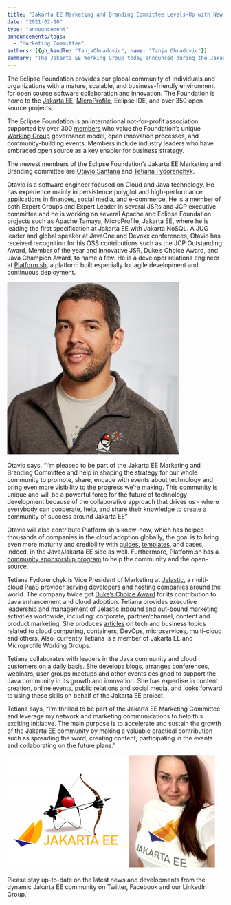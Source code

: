 ```yaml
---
title: "Jakarta EE Marketing and Branding Committee Levels-Up with New Members"
date: "2021-02-10"
type: "announcement"
announcements/tags:
  - "Marketing Committee"
authors: [{gh_handle: "TanjaObradovic", name: "Tanja Obradovic"}]
summary: "The Jakarta EE Working Group today announced during the JakartaOne Livestream virtual conference the release of the Jakarta EE 8 Full Platform and Web Profile specifications and related Technology Compatibility Kits (TCKs). This release provides a new baseline for the evolution and innovation of enterprise Java technologies under an open, vendor-neutral, community-driven process."
---
```



The Eclipse Foundation provides our global community of individuals and organizations with a mature, scalable, and business-friendly environment for open source software collaboration and innovation. The Foundation is home to the [Jakarta EE](https://jakarta.ee/), [MicroProfile](https://microprofile.io/), Eclipse IDE, and over 350 open source projects.

The Eclipse Foundation is an international not-for-profit association supported by over 300 [members](https://www.eclipse.org/membership) who value the Foundation’s unique [Working Group](https://www.eclipse.org/org/workinggroups/) governance model, open innovation processes, and community-building events. Members include industry leaders who have embraced open source as a key enabler for business strategy.

The newest members of the Eclipse Foundation’s Jakarta EE Marketing and Branding committee are [Otavio Santana](https://twitter.com/otaviojava) and [Tetiana Fydorenchyk](https://twitter.com/tetiana_ftv). 

Otavio is a software engineer focused on Cloud and Java technology. He has experience mainly in persistence polyglot and high-performance applications in finances, social media, and e-commerce. He is a member of both Expert Groups and Expert Leader in several JSRs and JCP executive committee and he is working on several Apache and Eclipse Foundation projects such as Apache Tamaya, MicroProfile, Jakarta EE, where he is leading the first specification at Jakarta EE with Jakarta NoSQL. A JUG leader and global speaker at JavaOne and Devoxx conferences, Otavio has received recognition for his OSS contributions such as the JCP Outstanding Award, Member of the year and innovative JSR, Duke’s Choice Award, and Java Champion Award, to name a few. He is a developer relations engineer at [Platform.sh](https://platform.sh/), a platform built especially for agile development and continuous deployment. 


![](otavio.png)


Otavio says, “I’m pleased to be part of the Jakarta EE Marketing and Branding Committee and help in shaping the strategy for our whole community to promote, share, engage with events about technology and bring even more visibility to the progress we’re making. This community is unique and will be a powerful force for the future of technology development because of the collaborative approach that drives us - where everybody can cooperate, help, and share their knowledge to create a community of success around Jakarta EE”

Otavio will also contribute Platform.sh's know-how, which has helped thousands of companies in the cloud adoption globally, the goal is to bring even more maturity and credibility with [guides](https://docs.platform.sh/guides.html), [templates](https://docs.platform.sh/development/templates.html#java), and cases, indeed, in the Java/Jakarta EE side as well. Furthermore, Platform.sh has a [community sponsorship program](https://docs.google.com/document/d/1yXrjk4obCOaRThqUiL0h3llOldOHbGVXAyYYHEFjcko/edit#heading=h.fgys9p2kbv6) to help the community and the open-source.

Tetiana Fydorenchyk is Vice President of Marketing at [Jelastic](https://jelastic.com/), a multi-cloud PaaS provider serving developers and hosting companies around the world. The company twice got [Duke’s Choice Award](https://jelastic.com/blog/duke-choice-award-2018-winner/) for its contribution to Java enhancement and cloud adoption. Tetiana provides executive leadership and management of Jelastic inbound and out-bound marketing activities worldwide, including: corporate, partner/channel, content and product marketing. She produces [articles](https://jelastic.com/blog/) on tech and business topics related to cloud computing, containers, DevOps, microservices, multi-cloud and others. Also, currently Tetiana is a member of Jakarta EE and Microprofile Working Groups.

Tetiana collaborates with leaders in the Java community and cloud customers on a daily basis. She develops blogs, arranges conferences, webinars, user groups meetups and other events designed to support the Java community in its growth and innovation. She has expertise in content creation, online events, public relations and social media, and looks forward to using these skills on behalf of the Jakarta EE project.

Tetiana says, “I’m thrilled to be part of the Jakarta EE Marketing Committee and leverage my network and marketing communications to help this exciting initiative. The main purpose is to accelerate and sustain the growth of the Jakarta EE community by making a valuable practical contribution such as spreading the word, creating content, participating in the events and collaborating on the future plans.”


![](tetiana.png)
 

Please stay up-to-date on the latest news and developments from the dynamic Jakarta EE community on Twitter, Facebook and our LinkedIn Group. 